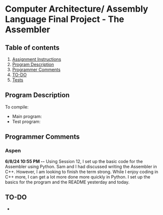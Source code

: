 # Computer Architecture/ Assembly Language Final Project - The Assembler
## Table of contents
1. [Assignment Instructions](https://www.nand2tetris.org/project06)
2. [Program Description](https://github.com/evilfrogking/CS271/blob/main/project6/README.md#program-description)
3. [Programmer Comments](https://github.com/evilfrogking/CS271/blob/main/project6/README.md#programmer-comments)
4. [TO-DO](https://github.com/evilfrogking/CS271/blob/main/project6/README.md#to-do)
5. [Tests]()

## Program Description
> 
>
To compile:  
- Main program: 
- Test program:

## Programmer Comments
### Aspen
**6/8/24 10:55 PM --** Using Session 12, I set up the basic code for the Assembler using Python. Sam and I had discussed writing the Assembler in C++. However, I am looking to finish the term strong. While I enjoy coding in C++ more, I can get a lot more done more quickly in Python. I set up the basics for the program and the README yesterday and today.  

## TO-DO
- 
